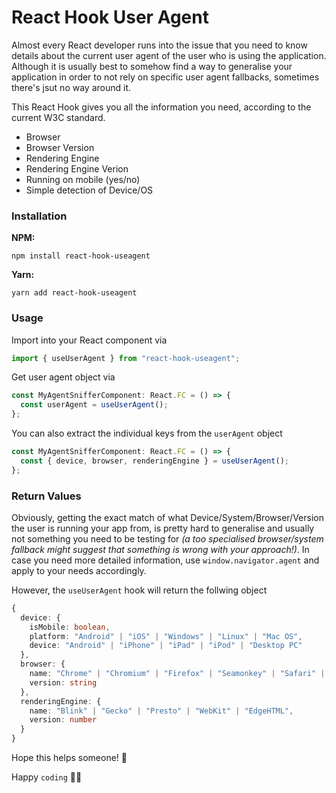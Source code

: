 # React Hook User Agent

Almost every React developer runs into the issue that you need to know details about the current user agent of the user who is using the application. Although it is usually best to somehow find a way to generalise your application in order to not rely on specific user agent fallbacks, sometimes there's jsut no way around it.

This React Hook gives you all the information you need, according to the current W3C standard.

- Browser
- Browser Version
- Rendering Engine
- Rendering Engine Verion
- Running on mobile (yes/no)
- Simple detection of Device/OS

### Installation

**NPM:**

```
npm install react-hook-useagent
```

**Yarn:**

```
yarn add react-hook-useagent
```

### Usage

Import into your React component via

```js
import { useUserAgent } from "react-hook-useagent";
```

Get user agent object via

```typescript
const MyAgentSnifferComponent: React.FC = () => {
  const userAgent = useUserAgent();
};
```

You can also extract the individual keys from the `userAgent` object

```typescript
const MyAgentSnifferComponent: React.FC = () => {
  const { device, browser, renderingEngine } = useUserAgent();
};
```

### Return Values

Obviously, getting the exact match of what Device/System/Browser/Version the user is running your app from, is pretty hard to generalise and usually not something you need to be testing for _(a too specialised browser/system fallback might suggest that something is wrong with your approach!)_. In case you need more detailed information, use `window.navigator.agent` and apply to your needs accordingly.

However, the `useUserAgent` hook will return the follwing object

```typescript
{
  device: {
    isMobile: boolean,
    platform: "Android" | "iOS" | "Windows" | "Linux" | "Mac OS",
    device: "Android" | "iPhone" | "iPad" | "iPod" | "Desktop PC"
  },
  browser: {
    name: "Chrome" | "Chromium" | "Firefox" | "Seamonkey" | "Safari" | "Opera15+" | "Opera12-",
    version: string
  },
  renderingEngine: {
    name: "Blink" | "Gecko" | "Presto" | "WebKit" | "EdgeHTML",
    version: number
  }
}
```

Hope this helps someone! 🙌

Happy `coding` 👨‍💻
